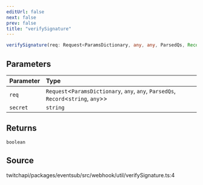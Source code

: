 ```yaml
---
editUrl: false
next: false
prev: false
title: "verifySignature"
---
```


```ts
verifySignature(req: Request<ParamsDictionary, any, any, ParsedQs, Record<string, any>>, secret: string): boolean
```

## Parameters

| Parameter | Type |
| :------ | :------ |
| `req` | `Request`\<`ParamsDictionary`, `any`, `any`, `ParsedQs`, `Record`\<`string`, `any`\>\> |
| `secret` | `string` |

## Returns

`boolean`

## Source

twitchapi/packages/eventsub/src/webhook/util/verifySignature.ts:4
